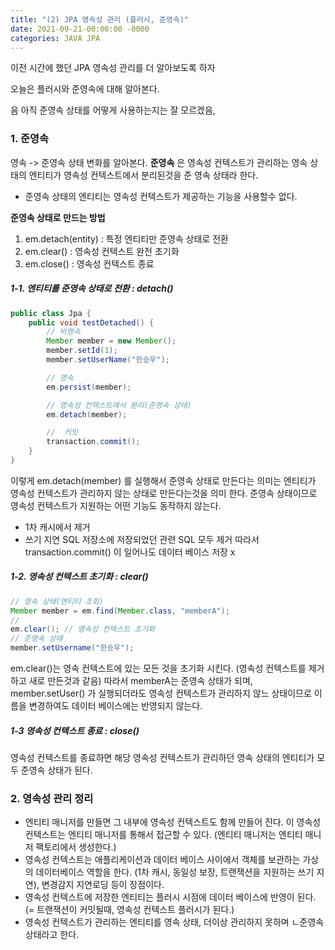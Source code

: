 ```yaml
---
title: "(2) JPA 영속성 관리 (플러시, 준영속)"
date: 2021-09-21-00:00:00 -0000
categories: JAVA JPA
---
```


이전 시간에 했던 JPA 영속성 관리를 더 알아보도록 하자

오늘은 플러시와 준영속에 대해 알아본다.

음 아직 준영속 상태를 어떻게 사용하는지는 잘 모르겠음,

### 1. 준영속
영속 -> 준영속 상태 변화를 알아본다.
__준영속__ 은 영속성 컨텍스트가 관리하는 영속 상태의 엔티티가 영속성 컨텍스트에서 분리된것을 준 영속 상태라 한다.

- 준영속 상태의 엔티티는 영속성 컨텍스트가 제공하는 기능을 사용할수 없다.

__준영속 상태로 만드는 방법__

1. em.detach(entity) : 특정 엔티티만 준영속 상태로 전환
2. em.clear() : 영속성 컨텍스트 완전 초기화
3. em.close() : 영속성 컨텍스트 종료

##### 1-1. 엔티티를 준영속 상태로 전환 : detach()

```java
public class Jpa {
    public void testDetached() {
        // 비영속
        Member member = new Member();
        member.setId(1);
        member.setUserName("한승우");

        // 영속
        em.persist(member);

        // 영속성 컨텍스트에서 분리(준영속 상태)
        em.detach(member);

        //  커밋
        transaction.commit();
    }
}
```

이렇게 em.detach(member) 를 실행해서 준영속 상태로 만든다는 의미는 엔티티가 영속성 컨텍스트가 관리하지 않는 상태로 만든다는것을 의미 한다.
준영속 상태이므로 영속성 컨텍스트가 지원하는 어떤 기능도 동작하지 않는다.

- 1차 캐시에서 제거
- 쓰기 지연 SQL 저장소에 저장되었던 관련 SQL 모두 제거
    따라서 transaction.commit() 이 일어나도 데이터 베이스 저장 x
  
##### 1-2. 영속성 컨텍스트 초기화 : clear()
```java
// 영속 상태(엔티티 조회) 
Member member = em.find(Member.class, "memberA"); 
// 
em.clear(); // 영속성 컨텍스트 초기화 
// 준영속 상태 
member.setUsername("한승우");
```

em.clear()는 영속 컨텍스트에 있는 모든 것을 초기화 시킨다. (영속성 컨텍스트를 제거하고 새로 만든것과 같음)
따라서 memberA는 준영속 상태가 되며, member.setUser() 가 실행되더라도 영속성 컨텍스트가 관리하지 않느 상태이므로 이름을 변경하여도 데이터 베이스에는 반영되지 않는다.


##### 1-3 영속성 컨텍스트 종료 : close()

영속성 컨텍스트를 종료하면 해당 영속성 컨텍스트가 관리하던 영속 상태의 엔티티가 모두 준영속 상태가 된다.



### 2. 영속성 관리 정리
- 엔티티 매니저를 만들면 그 내부에 영속성 컨텍스트도 함께 만들어 진다. 이 영속성 컨텍스트는 엔티티 매니저를 통해서 접근할 수 있다. (엔티티 매니저는 엔티티 매니저 팩토리에서 생성한다.)
- 영속성 컨텍스트는 애플리케이션과 데이터 베이스 사이에서 객체를 보관하는 가상의 데이터베이스 역할을 한다. (1차 캐시, 동일성 보장, 트랜잭션을 지원하는 쓰기 지연), 변경감지 지연로딩 등이 장점이다.
- 영속성 컨텍스트에 저장한 엔티티는 플러시 시점에 데이터 베이스에 반영이 된다. (= 트랜잭션이 커밋될때, 영속성 컨텍스트 플러시가 된다.)
- 영속성 컨텍스트가 관리하는 엔티티를 영속 상태, 더이상 관리하지 못하며 ㄴ준영속 상태라고 한다. 

